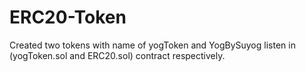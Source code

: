 # ERC20-Token

Created two tokens with name of yogToken and YogBySuyog listen in (yogToken.sol and ERC20.sol) contract respectively.

